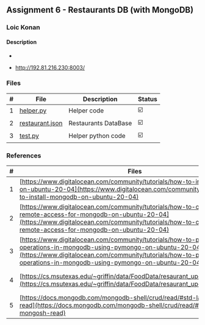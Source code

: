 ## Assignment 6 -  Restaurants DB (with MongoDB)

### Loic Konan

#### Description

-

- <http://192.81.216.230:8003/>

### Files

|   #   | File | Description | Status                  |
| :---: | ---- | ----------- | ----------------------- |
|   1   | [helper.py](helper.py) | Helper code            | :ballot_box_with_check: |
|   2   | [restaurant.json](restaurant.json) | Restaurants DataBase            | :ballot_box_with_check: |
|   3   | [test.py](test.py) | Helper python code           | :ballot_box_with_check: |

### References

|   #   | Files                                                                                                                                                                                                                                                | Description                  | Status                  |
| :---: | ---------------------------------------------------------------------------------------------------------------------------------------------------------------------------------------------------------------------------------------------------- | ---------------------------- | ----------------------- |
|   1   | [https://www.digitalocean.com/community/tutorials/how-to-install-mongodb-on-ubuntu-20-04](https://www.digitalocean.com/community/tutorials/how-to-install-mongodb-on-ubuntu-20-04)                                                                   | Install MongoDB              | :ballot_box_with_check: |
|   2   | [https://www.digitalocean.com/community/tutorials/how-to-configure-remote-access-for-mongodb-on-ubuntu-20-04](https://www.digitalocean.com/community/tutorials/how-to-configure-remote-access-for-mongodb-on-ubuntu-20-04)                           | Remote Access for MongoDB    | :ballot_box_with_check: |
|   3   | [https://www.digitalocean.com/community/tutorials/how-to-perform-crud-operations-in-mongodb-using-pymongo-on-ubuntu-20-04](https://www.digitalocean.com/community/tutorials/how-to-perform-crud-operations-in-mongodb-using-pymongo-on-ubuntu-20-04) | Py Mongo                     | :ballot_box_with_check: |
|   4   | [https://cs.msutexas.edu/~griffin/data/FoodData/resaurant_updated_coord.json](https://cs.msutexas.edu/~griffin/data/FoodData/resaurant_updated_coord.json)                                                                                           | Database for the Restaurants | :ballot_box_with_check: |
|   5   | [https://docs.mongodb.com/mongodb-shell/crud/read/#std-label-mongosh-read](https://docs.mongodb.com/mongodb-shell/crud/read/#std-label-mongosh-read)                                                                                                 | Query Documents              | :ballot_box_with_check: |
